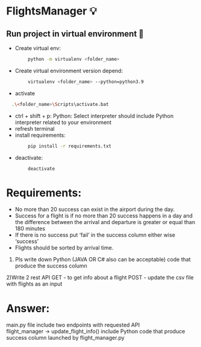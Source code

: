 # FlightsManager 💡
 
## Run project in virtual environment 🚀

- Create virtual env:

```bash
        python -m virtualenv <folder_name>
```

- Create virtual environment version depend:

```bash
        virtualenv <folder_name> --python=python3.9
```

- activate

```bash
  .\<folder_name>\Scripts\activate.bat
```

- ctrl + shift + p: Python: Select interpreter
  should include Python interpreter related to your environment
- refresh terminal
- install requirements:

```bash
        pip install -r requirements.txt
```

- deactivate:

```bash
        deactivate
```

# Requirements:
- No more than 20 success can exist in the airport during the day. 
- Success for a flight is if no more than 20 success happens in a day and the difference between the
arrival and departure is greater or equal than 180 minutes
- If there is no success put ‘fail’ in the success column either wise ‘success’
- Flights should be sorted by arrival time.

1) Pls write down
Python (JAVA OR C# also can be acceptable) code that produce the success column

2)Write 2 rest API
GET - to get info about a flight
POST - update the csv file with flights as an input

# Answer:
main.py file include two endpoints with requested API <br/>
flight_manager -> update_flight_info() include Python code that produce success column launched by flight_manager.py <br/>
